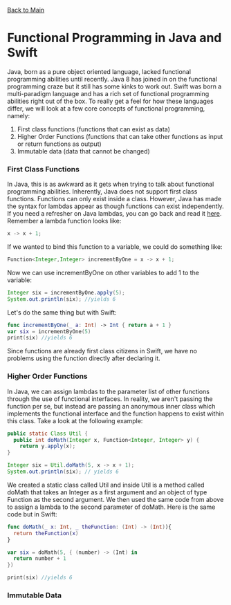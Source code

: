 [Back to Main](README.md/#functional-programming)
# Functional Programming in Java and Swift
Java, born as a pure object oriented language, lacked functional programming abilities until recently. Java 8 has joined in on the functional programming craze but it still has some kinks to work out. Swift was born a multi-paradigm language and has a rich set of functional programming abilities right out of the box. To really get a feel for how these languages differ, we will look at a few core concepts of functional programming, namely:
1. First class functions (functions that can exist as data)
2. Higher Order Functions (functions that can take other functions as input or return functions as output)
3. Immutable data (data that cannot be changed)
### First Class Functions
In Java, this is as awkward as it gets when trying to talk about functional programming abilities. Inherently, Java does not support first class functions. Functions can only exist inside a class. However, Java has made the syntax for lambdas appear as though functions can exist independently. If you need a refresher on Java lambdas, you can go back and read it [here](#). Remember a lambda function looks like:
```Java
x -> x + 1;
```
If we wanted to bind this function to a variable, we could do something like:
```Java
Function<Integer,Integer> incrementByOne = x -> x + 1;
```
Now we can use incrementByOne on other variables to add 1 to the variable:
```Java
Integer six = incrementByOne.apply(5);
System.out.println(six); //yields 6
```
Let's do the same thing but with Swift:
```Swift
func incrementByOne(_ a: Int) -> Int { return a + 1 }
var six = incrementByOne(5)
print(six) //yields 6
```
Since functions are already first class citizens in Swift, we have no problems using the function directly after declaring it.
### Higher Order Functions
In Java, we can assign lambdas to the parameter list of other functions through the use of functional interfaces. In reality, we aren't passing the function per se, but instead are passing an anonymous inner class which implements the functional interface and the function happens to exist within this class. Take a look at the following example:
```Java
public static Class Util {
  public int doMath(Integer x, Function<Integer, Integer> y) {
    return y.apply(x);  
}

Integer six = Util.doMath(5, x -> x + 1);
System.out.println(six); // yields 6
```
We created a static class called Util and inside Util is a method called doMath that takes an Integer as a first argument and an object of type Function as the second argument. We then used the same code from above to assign a lambda to the second parameter of doMath. Here is the same code but in Swift:
```Swift
func doMath(_ x: Int, _ theFunction: (Int) -> (Int)){
  return theFunction(x)
}

var six = doMath(5, { (number) -> (Int) in
  return number + 1
})

print(six) //yields 6
```
### Immutable Data


